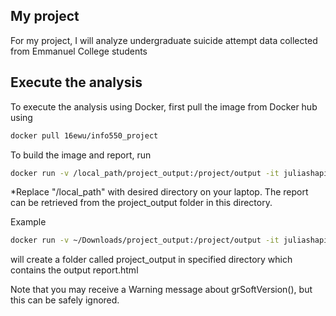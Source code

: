 ## My project

For my project, I will analyze undergraduate suicide attempt data collected from Emmanuel College students

## Execute the analysis

To execute the analysis using Docker, first pull the image from Docker hub using

```bash
docker pull 16ewu/info550_project
```
To build the image and report, run

```bash
docker run -v /local_path/project_output:/project/output -it juliashapiro18/please_work
```
*Replace "/local_path" with desired directory on your laptop. The report can be retrieved from the project_output folder in this directory. 

Example 
```bash
docker run -v ~/Downloads/project_output:/project/output -it juliashapiro18/please_work
```
will create a folder called project_output in specified directory which contains the output report.html 

Note that you may receive a Warning message about grSoftVersion(), but this can be safely ignored.

